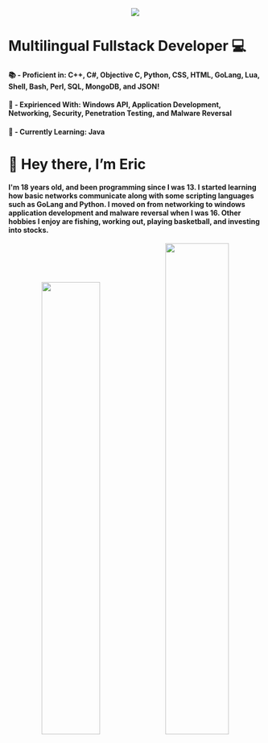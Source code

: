 <p align="center">
    <img src="https://readme-typing-svg.herokuapp.com/?lines=Welcome+to+my+profile!;I%27m+Eric;Have+a+look+at+some+of+my+projects!!&font=Fira%20Code&color=%26bd04&center=true&width=600&height=50">
</p>
<h1>Multilingual Fullstack Developer 💻</h1>
<h4>📚 - Proficient in: C++, C#, Objective C, Python, CSS, HTML, GoLang, Lua, Shell, Bash, Perl, SQL, MongoDB, and JSON!</h4>
<h4>🐜 - Expirienced With: Windows API, Application Development, Networking, Security, Penetration Testing, and Malware Reversal</h4>
<h4>📙 - Currently Learning: Java


<h1>👋 Hey there, I’m Eric</h1>
<h4>I'm 18 years old, and been programming since I was 13. I started learning how basic networks communicate along with some scripting languages such as GoLang and Python. I moved on from networking to windows application development and malware reversal when I was 16. Other hobbies I enjoy are fishing, working out, playing basketball, and investing into stocks.</h4> 


<p align="center">
    <a href="https://leetcode.com/1337eric/"><img width="48%" src="https://leetcode.card.workers.dev/1337eric?theme=dark&font=baloo&extension=null&border=2&border_radius=8"></a>
    <a href="https://github.com/1337eric"><img width="50%" src="https://github-readme-stats.vercel.app/api/top-langs/?username=1337eric&theme=dark&hide=html,css,cmake&layout=compact&langs_count=5&bg_color=101010&hide_title=true"></a>
</p>
